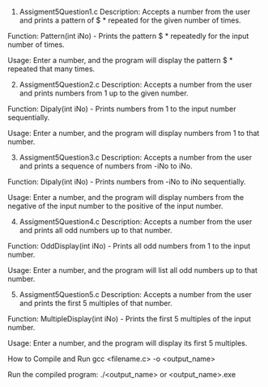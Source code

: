 1. Assigment5Question1.c
Description: Accepts a number from the user and prints a pattern of $ * repeated for the given number of times.

Function: Pattern(int iNo) - Prints the pattern $ * repeatedly for the input number of times.

Usage: Enter a number, and the program will display the pattern $ * repeated that many times.

2. Assigment5Question2.c
Description: Accepts a number from the user and prints numbers from 1 up to the given number.

Function: Dipaly(int iNo) - Prints numbers from 1 to the input number sequentially.

Usage: Enter a number, and the program will display numbers from 1 to that number.

3. Assigment5Question3.c
Description: Accepts a number from the user and prints a sequence of numbers from -iNo to iNo.

Function: Dipaly(int iNo) - Prints numbers from -iNo to iNo sequentially.

Usage: Enter a number, and the program will display numbers from the negative of the input number to the positive of the input number.

4. Assigment5Question4.c
Description: Accepts a number from the user and prints all odd numbers up to that number.

Function: OddDisplay(int iNo) - Prints all odd numbers from 1 to the input number.

Usage: Enter a number, and the program will list all odd numbers up to that number.

5. Assigment5Question5.c
Description: Accepts a number from the user and prints the first 5 multiples of that number.

Function: MultipleDisplay(int iNo) - Prints the first 5 multiples of the input number.

Usage: Enter a number, and the program will display its first 5 multiples.

How to Compile and Run
gcc <filename.c> -o <output_name>

Run the compiled program:
./<output_name> or <output_name>.exe
